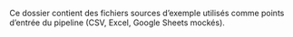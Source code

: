 Ce dossier contient des fichiers sources d’exemple utilisés comme points d’entrée du pipeline (CSV, Excel, Google Sheets mockés).

